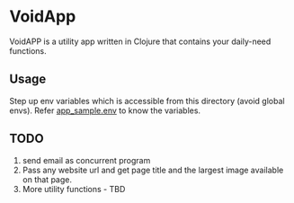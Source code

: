 # VoidApp

VoidAPP is a utility app written in Clojure that contains your daily-need functions.

## Usage

Step up env variables which is accessible from this directory (avoid global envs). Refer [app_sample.env](https://github.com/atifh/VoidAPP/blob/master/app_sample.env) to know the variables.


## TODO

1. send email as concurrent program
2. Pass any website url and get page title and the largest image available on that page.
3. More utility functions - TBD
